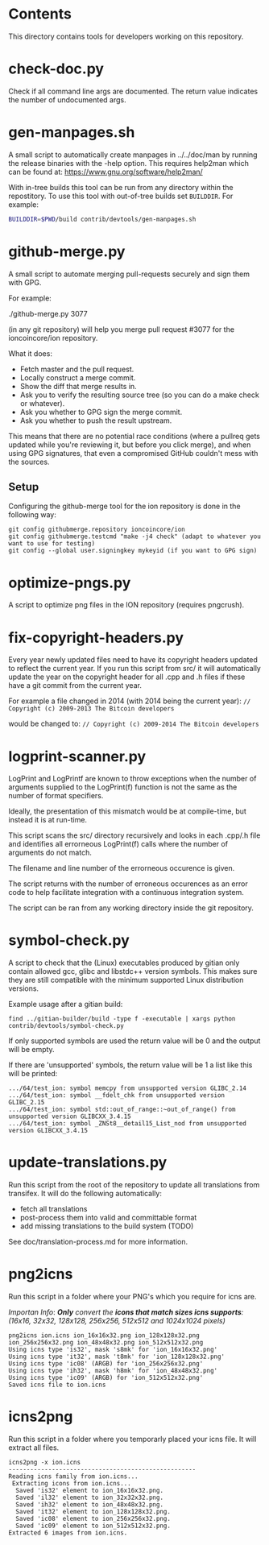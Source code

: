 Contents
===========
This directory contains tools for developers working on this repository.

check-doc.py
============

Check if all command line args are documented. The return value indicates the
number of undocumented args.

gen-manpages.sh
===============

A small script to automatically create manpages in ../../doc/man by running the release binaries with the -help option.
This requires help2man which can be found at: https://www.gnu.org/software/help2man/

With in-tree builds this tool can be run from any directory within the
repostitory. To use this tool with out-of-tree builds set `BUILDDIR`. For
example:

```bash
BUILDDIR=$PWD/build contrib/devtools/gen-manpages.sh
```

github-merge.py
===============

A small script to automate merging pull-requests securely and sign them with GPG.

For example:

  ./github-merge.py 3077

(in any git repository) will help you merge pull request #3077 for the
ioncoincore/ion repository.

What it does:
* Fetch master and the pull request.
* Locally construct a merge commit.
* Show the diff that merge results in.
* Ask you to verify the resulting source tree (so you can do a make
check or whatever).
* Ask you whether to GPG sign the merge commit.
* Ask you whether to push the result upstream.

This means that there are no potential race conditions (where a
pullreq gets updated while you're reviewing it, but before you click
merge), and when using GPG signatures, that even a compromised GitHub
couldn't mess with the sources.

Setup
---------
Configuring the github-merge tool for the ion repository is done in the following way:

    git config githubmerge.repository ioncoincore/ion
    git config githubmerge.testcmd "make -j4 check" (adapt to whatever you want to use for testing)
    git config --global user.signingkey mykeyid (if you want to GPG sign)

optimize-pngs.py
================

A script to optimize png files in the ION
repository (requires pngcrush).

fix-copyright-headers.py
===========================

Every year newly updated files need to have its copyright headers updated to reflect the current year.
If you run this script from src/ it will automatically update the year on the copyright header for all
.cpp and .h files if these have a git commit from the current year.

For example a file changed in 2014 (with 2014 being the current year):
```// Copyright (c) 2009-2013 The Bitcoin developers```

would be changed to:
```// Copyright (c) 2009-2014 The Bitcoin developers```

logprint-scanner.py
===================
LogPrint and LogPrintf are known to throw exceptions when the number of arguments supplied to the
LogPrint(f) function is not the same as the number of format specifiers.

Ideally, the presentation of this mismatch would be at compile-time, but instead it is at run-time.

This script scans the src/ directory recursively and looks in each .cpp/.h file and identifies all
errorneous LogPrint(f) calls where the number of arguments do not match.

The filename and line number of the errorneous occurence is given.

The script returns with the number of erroneous occurences as an error code to help facilitate
integration with a continuous integration system.

The script can be ran from any working directory inside the git repository.

symbol-check.py
===============

A script to check that the (Linux) executables produced by gitian only contain
allowed gcc, glibc and libstdc++ version symbols. This makes sure they are
still compatible with the minimum supported Linux distribution versions.

Example usage after a gitian build:

    find ../gitian-builder/build -type f -executable | xargs python contrib/devtools/symbol-check.py

If only supported symbols are used the return value will be 0 and the output will be empty.

If there are 'unsupported' symbols, the return value will be 1 a list like this will be printed:

    .../64/test_ion: symbol memcpy from unsupported version GLIBC_2.14
    .../64/test_ion: symbol __fdelt_chk from unsupported version GLIBC_2.15
    .../64/test_ion: symbol std::out_of_range::~out_of_range() from unsupported version GLIBCXX_3.4.15
    .../64/test_ion: symbol _ZNSt8__detail15_List_nod from unsupported version GLIBCXX_3.4.15

update-translations.py
======================

Run this script from the root of the repository to update all translations from transifex.
It will do the following automatically:

- fetch all translations
- post-process them into valid and committable format
- add missing translations to the build system (TODO)

See doc/translation-process.md for more information.

png2icns
========

Run this script in a folder where your PNG's which you require for icns are.

_Importan Info_: _**Only** convert the **icons that match sizes icns supports**: (16x16, 32x32, 128x128, 256x256, 512x512 and 1024x1024 pixels)_


```
png2icns ion.icns ion_16x16x32.png ion_128x128x32.png ion_256x256x32.png ion_48x48x32.png ion_512x512x32.png
Using icns type 'is32', mask 's8mk' for 'ion_16x16x32.png'
Using icns type 'it32', mask 't8mk' for 'ion_128x128x32.png'
Using icns type 'ic08' (ARGB) for 'ion_256x256x32.png'
Using icns type 'ih32', mask 'h8mk' for 'ion_48x48x32.png'
Using icns type 'ic09' (ARGB) for 'ion_512x512x32.png'
Saved icns file to ion.icns
```

icns2png
========

Run this script in a folder where you temporarly placed your icns file. It will extract all files.


```
icns2png -x ion.icns
----------------------------------------------------
Reading icns family from ion.icns...
 Extracting icons from ion.icns...
  Saved 'is32' element to ion_16x16x32.png.
  Saved 'il32' element to ion_32x32x32.png.
  Saved 'ih32' element to ion_48x48x32.png.
  Saved 'it32' element to ion_128x128x32.png.
  Saved 'ic08' element to ion_256x256x32.png.
  Saved 'ic09' element to ion_512x512x32.png.
Extracted 6 images from ion.icns.
```